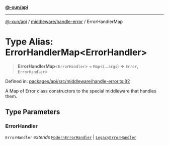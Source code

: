 [**@-xun/api**](../../../README.md)

***

[@-xun/api](../../../README.md) / [middleware/handle-error](../README.md) / ErrorHandlerMap

# Type Alias: ErrorHandlerMap\<ErrorHandler\>

> **ErrorHandlerMap**\<`ErrorHandler`\> = `Map`\<(...`args`) => `Error`, `ErrorHandler`\>

Defined in: [packages/api/src/middleware/handle-error.ts:82](https://github.com/Xunnamius/api-utils/blob/2999e4472bea4c5a8ecd8f7c7fbf77e6b4bc26db/packages/api/src/middleware/handle-error.ts#L82)

A Map of Error class constructors to the special middleware that handles
them.

## Type Parameters

### ErrorHandler

`ErrorHandler` *extends* [`ModernErrorHandler`](ModernErrorHandler.md) \| [`LegacyErrorHandler`](LegacyErrorHandler.md)
